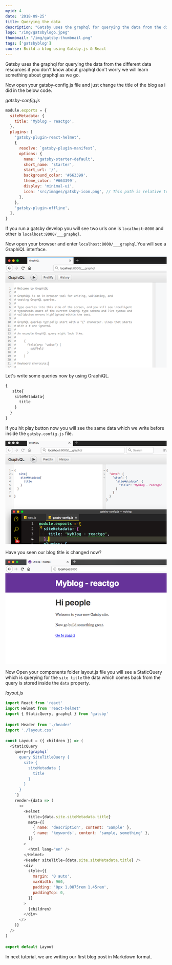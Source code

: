 ```yaml
---
myid: 4
date: '2018-09-25'
title: Querying the data
description: "Gatsby uses the graphql for querying the data from the different data resources if you don't about graphql don't worry we will learn something about graphql as we go."
logo: "/img/gatsbylogo.jpeg"
thumbnail: "/img/gatsby-thumbnail.png"
tags: ['gatsbyblog']
course: Build a blog using Gatsby.js & React
---
```


Gatsby uses the graphql for querying the data from the different data resources if you don't know about graphql don't worry we will learn something about graphql as we go.


Now open your  gatsby-config.js file and just change the title of the blog as i did in the below code.

_gatsby-config.js_

```js
module.exports = {
  siteMetadata: {
    title: 'Myblog - reactgo',
  },
  plugins: [
    'gatsby-plugin-react-helmet',
    {
      resolve: `gatsby-plugin-manifest`,
      options: {
        name: 'gatsby-starter-default',
        short_name: 'starter',
        start_url: '/',
        background_color: '#663399',
        theme_color: '#663399',
        display: 'minimal-ui',
        icon: 'src/images/gatsby-icon.png', // This path is relative to the root of the site.
      },
    },
    'gatsby-plugin-offline',
  ],
}

```

If you run a  gatsby develop you will see two urls one is `localhost:8000`
and other is `localhost:8000/___graphql`.

Now open your browser and enter  `localhost:8000/___graphql`.You will see a GraphiQL interface.

![gatsbygraphql](gatsbygraphql.png)

Let's write some queries now by using GraphiQL.


```graphql
{
   site{
    siteMetadata{
      title
    }
  }
}
```
If you hit play button now you will see the same data which we write before inside the `gatsby.config.js` file.

![querying data](queringdata.png)


Have you seen our blog title is changed now?

![blogtitle](blogtitle.png)

Now Open your components folder layout.js file you will see a StaticQuery
which is querying for the `site title` the data which comes back from the query is stored inside the `data` property.

_layout.js_
```js
import React from 'react'
import Helmet from 'react-helmet'
import { StaticQuery, graphql } from 'gatsby'

import Header from './header'
import './layout.css'

const Layout = ({ children }) => (
  <StaticQuery
    query={graphql`
      query SiteTitleQuery {
        site {
          siteMetadata {
            title
          }
        }
      }
    `}
    render={data => (
      <>
        <Helmet
          title={data.site.siteMetadata.title}
          meta={[
            { name: 'description', content: 'Sample' },
            { name: 'keywords', content: 'sample, something' },
          ]}
        >
          <html lang="en" />
        </Helmet>
        <Header siteTitle={data.site.siteMetadata.title} />
        <div
          style={{
            margin: '0 auto',
            maxWidth: 960,
            padding: '0px 1.0875rem 1.45rem',
            paddingTop: 0,
          }}
        >
          {children}
        </div>
      </>
    )}
  />
)

export default Layout
```


In next tutorial, we are writing our first blog post in Markdown format.

